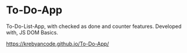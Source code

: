 # To-Do-App

To-Do-List-App, with checked as done and counter features. Developed with, JS DOM Basics.

https://krebyancode.github.io/To-Do-App/
